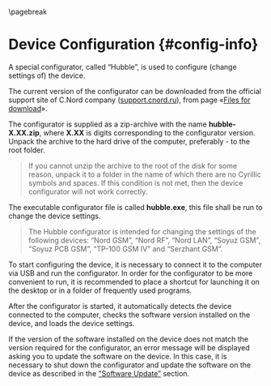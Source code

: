 \pagebreak

# Device Configuration {#config-info}

A special configurator, called “Hubble”, is used to configure (change settings of) the device.

The current version of the configurator can be downloaded from the official support site of C.Nord company ([support.cnord.ru](http://support.cnord.ru)), from page «[Files for download](https://support.cnord.ru/hc/ru/articles/203372340)».

The configurator is supplied as a zip-archive with the name **hubble-X.XX.zip**, where **X.XX** is digits corresponding to the configurator version. Unpack the archive to the hard drive of the computer, preferably - to the root folder. 

> If you cannot unzip the archive to the root of the disk for some reason, unpack it to a folder in the name of which there are no Cyrillic symbols and spaces. If this condition is not met, then the device configurator will not work correctly. 

The executable configurator file is called **hubble.exe**, this file shall be run to change the device settings.

> The Hubble configurator is intended for changing the settings of the following devices: “Nord GSM”, “Nord RF”, “Nord LAN”, “Soyuz GSM”, “Soyuz PCB GSM”, “ТР-100 GSM IV” and “Serzhant GSM”.   

To start configuring the device, it is necessary to connect it to the computer via USB and run the configurator. In order for the configurator to be more convenient to run, it is recommended to place a shortcut for launching it on the desktop or in a folder of frequently used programs.

After the configurator is started, it automatically detects the device connected to the computer, checks the software version installed on the device, and loads the device settings.

If the version of the software installed on the device does not match the version required for the configurator, an error message will be displayed asking you to update the software on the device. In this case, it is necessary to shut down the configurator and update the software on the device as described in the ["Software Update”](#firmware-update) section.

